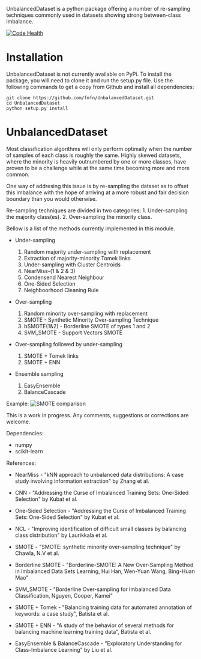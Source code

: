 UnbalancedDataset is a python package offering a number of re-sampling techniques commonly used in datasets showing strong between-class imbalance.

[![Code Health](https://landscape.io/github/fmfn/UnbalancedDataset/master/landscape.svg?style=flat)](https://landscape.io/github/fmfn/UnbalancedDataset/master)

Installation
============

UnbalancedDataset is not currently available on PyPi. To install the package, you will need to clone it and run the
setup.py file. Use the following commands to get a copy from Github and install all dependencies:

    git clone https://github.com/fmfn/UnbalancedDataset.git
    cd UnbalancedDataset
    python setup.py install

UnbalancedDataset
=================

Most classification algorithms will only perform optimally when the number of samples of each class is roughly the same. Highly skewed datasets, where the minority is heavily outnumbered by one or more classes, have proven to be a challenge while at the same time becoming more and more common.

One way of addresing this issue is by re-sampling the dataset as to offset this imbalance with the hope of arriving at a more robust and fair decision boundary than you would otherwise.

Re-sampling techniques are divided in two categories:
    1. Under-sampling the majority class(es).
    2. Over-sampling the minority class.
    
Bellow is a list of the methods currently implemented in this module.

* Under-sampling
    1. Random majority under-sampling with replacement
    2. Extraction of majority-minority Tomek links
    3. Under-sampling with Cluster Centroids
    4. NearMiss-(1 & 2 & 3)
    5. Condensend Nearest Neighbour
    6. One-Sided Selection
    7. Neighboorhood Cleaning Rule

* Over-sampling
    1. Random minority over-sampling with replacement
    2. SMOTE - Synthetic Minority Over-sampling Technique
    3. bSMOTE(1&2) - Borderline SMOTE of types 1 and 2
    4. SVM_SMOTE - Support Vectors SMOTE

* Over-sampling followed by under-sampling
    1. SMOTE + Tomek links
    2. SMOTE + ENN

* Ensemble sampling
    1. EasyEnsemble
    2. BalanceCascade

Example:
![SMOTE comparison](http://i.imgur.com/s8JHWPp.png)

This is a work in progress. Any comments, suggestions or corrections are welcome.

Dependencies:
* numpy
* scikit-learn

References:

* NearMiss - "kNN approach to unbalanced data distributions: A case study involving information extraction" by Zhang et al.

* CNN - "Addressing the Curse of Imbalanced Training Sets: One-Sided Selection" by Kubat et al.

* One-Sided Selection - "Addressing the Curse of Imbalanced Training Sets: One-Sided Selection" by Kubat et al.

* NCL - "Improving identification of difficult small classes by balancing class distribution" by Laurikkala et al.

* SMOTE - "SMOTE: synthetic minority over-sampling technique" by Chawla, N.V et al.

* Borderline SMOTE -  "Borderline-SMOTE: A New Over-Sampling Method in Imbalanced Data Sets Learning, Hui Han, Wen-Yuan Wang, Bing-Huan Mao"

* SVM_SMOTE - "Borderline Over-sampling for Imbalanced Data Classification, Nguyen, Cooper, Kamei"

* SMOTE + Tomek - "Balancing training data for automated annotation of keywords: a case study", Batista et al.

* SMOTE + ENN - "A study of the behavior of several methods for balancing machine learning training data", Batista et al.

* EasyEnsemble & BalanceCascade - "Exploratory Understanding for Class-Imbalance Learning" by Liu et al.
